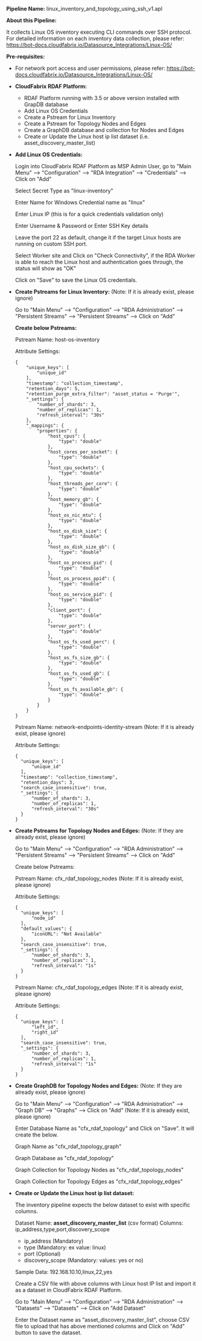 **Pipeline Name:** linux_inventory_and_topology_using_ssh_v1.apl

**About this Pipeline:**

It collects Linux OS inventory executing CLI commands over SSH protocol. For detailed information on each inventory data collection, please refer: https://bot-docs.cloudfabrix.io/Datasource_Integrations/Linux-OS/

**Pre-requisites:**

* For network port access and user permissions, please refer: https://bot-docs.cloudfabrix.io/Datasource_Integrations/Linux-OS/

* **CloudFabrix RDAF Platform:**

  * RDAF Platform running with 3.5 or above version installed with GrapDB database
  * Add Linux OS Credentials
  * Create a Pstream for Linux Inventory
  * Create a Pstream for Topology Nodes and Edges
  * Create a GraphDB database and collection for Nodes and Edges
  * Create or Update the Linux host ip list dataset (i.e. asset_discovery_master_list)

* **Add Linux OS Credentials:**

    Login into CloudFabrix RDAF Platform as MSP Admin User, go to "Main Menu" --> "Configuration" --> "RDA Integration" --> "Credentials" --> Click on "Add"

    Select Secret Type as "linux-inventory"

    Enter Name for Windows Credential name as "linux"

    Enter Linux IP (this is for a quick credentials validation only)

    Enter Username & Password or Enter SSH Key details

    Leave the port 22 as default, change it if the target Linux hosts are running on custom SSH port.

    Select Worker site and Click on "Check Connectivity", if the RDA Worker is able to reach the Linux host and authentication goes through, the status will show as "OK"

    Click on "Save" to save the Linux OS credentials.

* **Create Pstreams for Linux Inventory:** (Note: If it is already exist, please ignore)

    Go to "Main Menu" --> "Configuration" --> "RDA Administration" --> "Persistent Streams" --> "Persistent Streams" --> Click on "Add"

    **Create below Pstreams:**

    Pstream Name: host-os-inventory

    Attribute Settings:

      {
          "unique_keys": [
              "unique_id"
          ],
          "timestamp": "collection_timestamp",
          "retention_days": 5,
          "retention_purge_extra_filter": "asset_status = 'Purge'",
          "_settings": {
              "number_of_shards": 3,
              "number_of_replicas": 1,
              "refresh_interval": "30s"
          },
          "_mappings": {
              "properties": {
                  "host_cpus": {
                      "type": "double"
                  },
                  "host_cores_per_socket": {
                      "type": "double"
                  },
                  "host_cpu_sockets": {
                      "type": "double"
                  },
                  "host_threads_per_core": {
                      "type": "double"
                  },
                  "host_memory_gb": {
                      "type": "double"
                  },
                  "host_os_nic_mtu": {
                      "type": "double"
                  },
                  "host_os_disk_size": {
                      "type": "double"
                  },
                  "host_os_disk_size_gb": {
                      "type": "double"
                  },
                  "host_os_process_pid": {
                      "type": "double"
                  },
                  "host_os_process_ppid": {
                      "type": "double"
                  },
                  "host_os_service_pid": {
                      "type": "double"
                  },
                  "client_port": {
                      "type": "double"
                  },
                  "server_port": {
                      "type": "double"
                  },
                  "host_os_fs_used_perc": {
                      "type": "double"
                  },
                  "host_os_fs_size_gb": {
                      "type": "double"
                  },
                  "host_os_fs_used_gb": {
                      "type": "double"
                  },
                  "host_os_fs_available_gb": {
                      "type": "double"
                  }
              }
          }
      }

    Pstream Name: network-endpoints-identity-stream (Note: If it is already exist, please ignore)

    Attribute Settings:

      {
        "unique_keys": [
            "unique_id"
        ],
        "timestamp": "collection_timestamp",
        "retention_days": 3,
        "search_case_insensitive": true,
        "_settings": {
            "number_of_shards": 3,
            "number_of_replicas": 1,
            "refresh_interval": "30s"
        }
      }
      

* **Create Pstreams for Topology Nodes and Edges:** (Note: If they are already exist, please ignore)

    Go to "Main Menu" --> "Configuration" --> "RDA Administration" --> "Persistent Streams" --> "Persistent Streams" --> Click on "Add"

    Create below Pstreams:

    Pstream Name: cfx_rdaf_topology_nodes (Note: If it is already exist, please ignore)

    Attribute Settings: 

      
      {
        "unique_keys": [
            "node_id"
        ],
        "default_values": {
            "iconURL": "Not Available"
        },
        "search_case_insensitive": true,
        "_settings": {
            "number_of_shards": 3,
            "number_of_replicas": 1,
            "refresh_interval": "1s"
        }
      }
      

    Pstream Name: cfx_rdaf_topology_edges (Note: If it is already exist, please ignore)

    Attribute Settings: 

      
      {
        "unique_keys": [
            "left_id",
            "right_id"
        ],
        "search_case_insensitive": true,
        "_settings": {
            "number_of_shards": 3,
            "number_of_replicas": 1,
            "refresh_interval": "1s"
        }
      }
      

* **Create GraphDB for Topology Nodes and Edges:** (Note: If they are already exist, please ignore)

    Go to "Main Menu" --> "Configuration" --> "RDA Administration" --> "Graph DB" --> "Graphs" --> Click on "Add" (Note: If it is already exist, please ignore)

    Enter Database Name as "cfx_rdaf_topology" and Click on "Save". It will create the below.

    Graph Name as "cfx_rdaf_topology_graph"

    Graph Database as "cfx_rdaf_topology"

    Graph Collection for Topology Nodes as "cfx_rdaf_topology_nodes"

    Graph Collection for Topology Edges as "cfx_rdaf_topology_edges"

* **Create or Update the Linux host ip list dataset:**

    The inventory pipeline expects the below dataset to exist with specific columns.

    Dataset Name: **asset_discovery_master_list** (csv format)
    Columns: ip_address,type,port,discovery_scope
    
    * ip_address (Mandatory)
    * type (Mandatory: ex value: linux)
    * port (Optional)
    * discovery_scope (Mandatory: values: yes or no)

    Sample Data: 192.168.10.10,linux,22,yes

    Create a CSV file with above columns with Linux host IP list and import it as a dataset in CloudFabrix RDAF Platform.

    Go to "Main Menu" --> "Configuration" --> "RDA Administration" --> "Datasets" --> "Datasets" --> Click on "Add Dataset"

    Enter the Dataset name as "asset_discovery_master_list", choose CSV file to upload that has above mentioned columns and Click on "Add" button to save the dataset.



